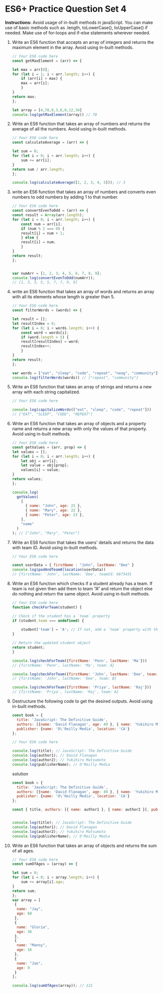 # ES6+ Practice Question Set 4

**Instructions:** Avoid usage of in-built methods in javaScript. You can make use of basic methods such as .length, toLowerCase(), toUpperCase() if needed. Make use of for-loops and if-else statements wherever needed.

1. Write an ES6 function that accepts an array of integers and returns the maximum element in the array. Avoid using in-built methods.

    ```jsx
    // Your ES6 code here
    const getMaxElement = (arr) => {

    let max = arr[0];
    for (let i = 1; i < arr.length; i++) {
        if (arr[i] > max) {
        max = arr[i];
        }
    }
    return max;
    };

    let array = [4,78,8,3,6,0,12,34]
    console.log(getMaxElement(array)) // 78
    ```

2. Write an ES6 function that takes an array of numbers and returns the average of all the numbers. Avoid using in-built methods.

    ```jsx
    // Your ES6 code here
    const calculateAverage = (arr) => {

    let sum = 0;
    for (let i = 0; i < arr.length; i++) {
        sum += arr[i];
    }
    return sum / arr.length;
    };

    console.log(calculateAverage([1, 2, 3, 4, 5])); // 3
    ```

3. write an ES6 function that takes an array of numbers and converts even numbers to odd numbers by adding 1 to that number.

    ```jsx
    // Your ES6 code here
    const convertEvenToOdd = (arr) => {
    const result = Array(arr.length);
    for (let i = 0; i < arr.length; i++) {
        const num = arr[i];
        if (num % 2 === 0) {
        result[i] = num + 1;
        } else {
        result[i] = num;
        }
    }
    return result;
    };

    
    var numArr = [1, 2, 3, 4, 5, 6, 7, 8, 9];
    console.log(convertEvenToOdd(numArr));
    // [1, 3, 3, 5, 5, 7, 7, 9, 9]
    ```

1. write an ES6 function that takes an array of words and returns an array with all its elements whose length is greater than 5.

    ```jsx
    // Your ES6 code here
    const filterWords = (words) => {

    let result = [];
    let resultIndex = 0;
    for (let i = 0; i < words.length; i++) {
        const word = words[i];
        if (word.length > 5) {
        result[resultIndex] = word;
        resultIndex++;
        }
    }
    return result;
    };

    var words = ["eat", "sleep", "code", "repeat", "neog", "community"];
    console.log(filterWords(words)) // ["repeat", "community"]
    ```

2. Write an ES6 function that takes an array of strings and returns a new array with each string capitalized.

    ```jsx
    // Your ES6 code here
    
    console.log(capitalizeWords(["eat", "sleep", "code", "repeat"]))
    // ["EAT", "SLEEP", "CODE", "REPEAT"]
    ```

1. Write an ES6 function that takes an array of objects and a property name and returns a new array with only the values of that property. Avoid using in-built methods.

    ```jsx
    // Your ES6 code here
    const getValues = (arr, prop) => {
    let values = [];
    for (let i = 0; i < arr.length; i++) {
        let obj = arr[i];
        let value = obj[prop];
        values[i] = value;
    }
    return values;
    };

    console.log(
      getValues(
        [
          { name: "John", age: 21 },
          { name: "Mary", age: 22 },
          { name: "Peter", age: 23 },
        ],
        "name"
      )
    ); // ["John", "Mary", "Peter"]
    ```

2. Write an ES6 function that takes the users' details and returns the data with team ID. Avoid using in-built methods.

    ```jsx
    // Your ES6 code here
    
    const userData = { firstName : "John", lastName: "Dee" }
    console.log(podAndTeamAllocation(userData))
    // {firstName: 'John', lastName: 'Dee', teamId: 667543}
    ```

3. Write an ES6 function which checks if a student already has a team. If team is not given then add them to team “A” and return the object else do nothing and return the same object. Avoid using in-built methods.

    ```jsx
    // Your ES6 code here
    function checkForTeam(student) {

    // Check if the student has a `team` property
    if (student.team === undefined) {
       
        student['team'] = 'A'; // If not, add a `team` property with the value 'A'
    }
    
    // Return the updated student object
    return student;
    }

    console.log(checkForTeam({firstName: 'Penn', lastName: 'Ma'}))
    // {firstName: 'Penn', lastName: 'Ma', team: A}
    
    console.log(checkForTeam({firstName: 'John', lastName: 'Dee', team:'B'}))
    // {firstName: 'John', lastName: 'Dee', team: B}
    
    console.log(checkForTeam({firstName: 'Priya', lastName: 'Raj'}))
    // {firstName: 'Priya', lastName: 'Raj', team: A}
    ```

4. Destructure the following code to get the desired outputs. Avoid using in-built methods.

    ```jsx
    const book = { 
      title: 'JavaScript: The Definitive Guide',  
      authors: [{name: 'David Flanagan', age: 49 }, { name: 'Yukihiro Matsumoto', age: 57 }],  
      publisher: {name: 'O\'Reilly Media', location: 'CA'}
    };
    
    // Your ES6 code here
    
    console.log(title); // JavaScript: The Definitive Guide
    console.log(author1); // David Flanagan 
    console.log(author2); // Yukihiro Matsumoto
    console.log(publisherName); // O'Reilly Media
    ```

    solution
    ```jsx
    const book = { 
      title: 'JavaScript: The Definitive Guide',  
      authors: [{name: 'David Flanagan', age: 49 }, { name: 'Yukihiro Matsumoto', age: 57 }],  
      publisher: {name: 'O\'Reilly Media', location: 'CA'}
    };

    const { title, authors: [{ name: author1 }, { name: author2 }], publisher: { name: publisherName } } = book;

    
    console.log(title); // JavaScript: The Definitive Guide
    console.log(author1); // David Flanagan
    console.log(author2); // Yukihiro Matsumoto
    console.log(publisherName); // O'Reilly Media


    ```

5. Write an ES6 function that takes an array of objects and returns the sum of all ages.

    ```jsx
    // Your ES6 code here
    const sumOfAges = (array) => {

    let sum = 0;
    for (let i = 0; i < array.length; i++) {
        sum += array[i].age;
    }
    return sum;
    };
    var array = [
     {
      name: "Jay",
      age: 60
     },
     {
      name: "Gloria",
      age: 36
     },
     {
      name: "Manny",
      age: 16
     },
     {
      name: "Joe",
      age: 9
     }
    ];
    
    console.log(sumOfAges(array)); // 121
    ```
